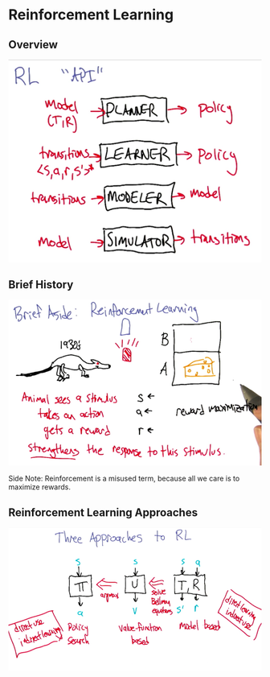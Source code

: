 # Reinforcement Learning

## Overview

![Overview](images/rl-overview.png)

## Brief History

![Brief History](images/brief-history.png)

Side Note: Reinforcement is a misused term, because all we care is to maximize rewards.

## Reinforcement Learning Approaches

![RL Approaches](images/rl-approaches.png)